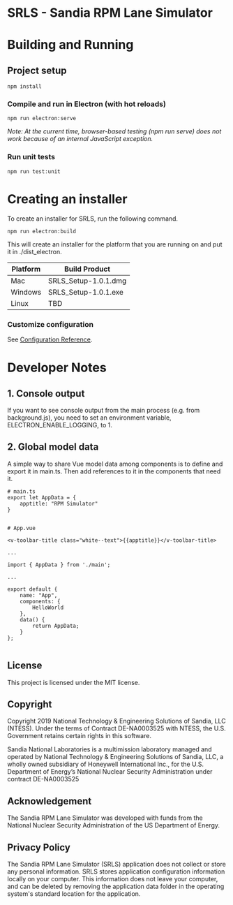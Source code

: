 # SRLS - Sandia RPM Lane Simulator

# Building and Running

## Project setup

```
npm install
```

### Compile and run in Electron (with hot reloads)

```
npm run electron:serve
```

_Note: At the current time, browser-based testing (npm run serve) does not
work because of an internal JavaScript exception._

### Run unit tests

```
npm run test:unit
```

# Creating an installer

To create an installer for SRLS, run the following command.

```
npm run electron:build
```

This will create an installer for the platform that you are running on and put it in ./dist_electron.

| Platform | Build Product        |
| -------- | -------------------- |
| Mac      | SRLS_Setup-1.0.1.dmg |
| Windows  | SRLS_Setup-1.0.1.exe |
| Linux    | TBD                  |

### Customize configuration

See [Configuration Reference](https://cli.vuejs.org/config/).

# Developer Notes

## 1. Console output

If you want to see console output from the main process (e.g. from background.js), you
need to set an environment variable, ELECTRON_ENABLE_LOGGING, to 1.

## 2. Global model data

A simple way to share Vue model data among components is to define and export it in main.ts. Then add references to it in the components that need it.

```
# main.ts
export let AppData = {
    apptitle: "RPM Simulator"
}


# App.vue

<v-toolbar-title class="white--text">{{apptitle}}</v-toolbar-title>

...

import { AppData } from './main';

...

export default {
    name: "App",
    components: {
        HelloWorld
    },
    data() {
        return AppData;
    }
};


```

## License

This project is licensed under the MIT license.

## Copyright

Copyright 2019 National Technology & Engineering Solutions of Sandia, LLC (NTESS). Under the terms of Contract DE-NA0003525 with NTESS, the U.S. Government retains certain rights in this software.

Sandia National Laboratories is a multimission laboratory managed and operated by National Technology & Engineering Solutions of Sandia, LLC, a wholly owned subsidiary of Honeywell International Inc., for the U.S. Department of Energy’s National Nuclear Security Administration under contract DE-NA0003525

## Acknowledgement

The Sandia RPM Lane Simulator was developed with funds from the National Nuclear Security Administration of the US Department of Energy.

## Privacy Policy

The Sandia RPM Lane Simulator (SRLS) application does not collect or store any personal information. SRLS stores application configuration information locally on your computer. This information does not leave your computer, and can be deleted by removing the application data folder in the operating system's standard location for the application.
